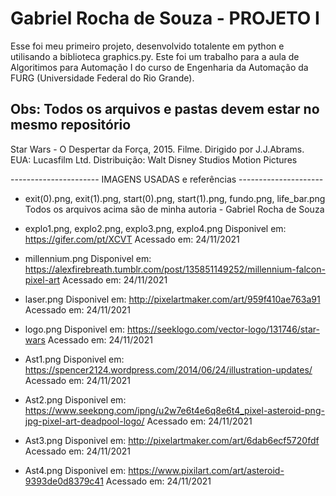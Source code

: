 
# Gabriel Rocha de Souza - PROJETO I

Esse foi meu primeiro projeto, desenvolvido totalente em python e utilisando a biblioteca graphics.py. Este foi um trabalho para a aula de Algoritimos para Automação I do curso de Engenharia da Automação da FURG (Universidade Federal do Rio Grande).  

Obs: Todos os arquivos e pastas devem estar no mesmo repositório
-------------------------------------------------------------------------

Star Wars - O Despertar da Força, 2015. Filme. Dirigido por J.J.Abrams. 
EUA: Lucasfilm Ltd. Distribuição: Walt Disney Studios Motion Pictures

---------------------- IMAGENS USADAS e referências ---------------------

- exit(0).png, exit(1).png, start(0).png, start(1).png, fundo.png, life_bar.png
Todos os arquivos acima são de minha autoria - Gabriel Rocha de Souza 

- explo1.png, explo2.png, explo3.png, explo4.png
Disponivel em: https://gifer.com/pt/XCVT
Acessado em: 24/11/2021

- millennium.png
Disponivel em: https://alexfirebreath.tumblr.com/post/135851149252/millennium-falcon-pixel-art
Acessado em: 24/11/2021

- laser.png
Disponivel em: http://pixelartmaker.com/art/959f410ae763a91
Acessado em: 24/11/2021

- logo.png
Disponivel em: https://seeklogo.com/vector-logo/131746/star-wars
Acessado em: 24/11/2021

- Ast1.png
Disponivel em: https://spencer2124.wordpress.com/2014/06/24/illustration-updates/
Acessado em: 24/11/2021

- Ast2.png
Disponivel em: https://www.seekpng.com/ipng/u2w7e6t4e6q8e6t4_pixel-asteroid-png-jpg-pixel-art-deadpool-logo/
Acessado em: 24/11/2021

- Ast3.png
Disponivel em: http://pixelartmaker.com/art/6dab6ecf5720fdf
Acessado em: 24/11/2021

- Ast4.png
Disponivel em: https://www.pixilart.com/art/asteroid-9393de0d8379c41
Acessado em: 24/11/2021

